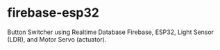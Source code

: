 # firebase-esp32
 Button Switcher using Realtime Database Firebase, ESP32, Light Sensor (LDR), and Motor Servo (actuator).
